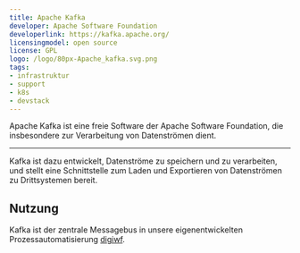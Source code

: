 ```yaml
---
title: Apache Kafka
developer: Apache Software Foundation 
developerlink: https://kafka.apache.org/ 
licensingmodel: open source
license: GPL
logo: /logo/80px-Apache_kafka.svg.png
tags:
- infrastruktur
- support
- k8s
- devstack
---
```

Apache Kafka ist eine freie Software der Apache Software Foundation, die insbesondere zur Verarbeitung von Datenströmen dient.

---

Kafka ist dazu entwickelt, Datenströme zu speichern und zu verarbeiten, und stellt eine Schnittstelle zum Laden und Exportieren von Datenströmen zu Drittsystemen bereit.

## Nutzung

Kafka ist der zentrale Messagebus in unsere eigenentwickelten Prozessautomatisierung [digiwf](digiwf).
